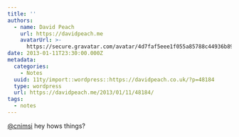 ```yaml
---
title: ''
authors:
  - name: David Peach
    url: https://davidpeach.me
    avatarUrl: >-
      https://secure.gravatar.com/avatar/4d7faf5eee1f055a85788c44936b8995eaab6dfb004e7854ec747ccb272e91ee?s=96&d=mm&r=g
date: 2013-01-11T23:30:00.000Z
metadata:
  categories:
    - Notes
  uuid: 11ty/import::wordpress::https://davidpeach.co.uk/?p=48184
  type: wordpress
  url: https://davidpeach.me/2013/01/11/48184/
tags:
  - notes
---
```

[@cnimsi](https://twitter.com/cnimsi) hey hows things?